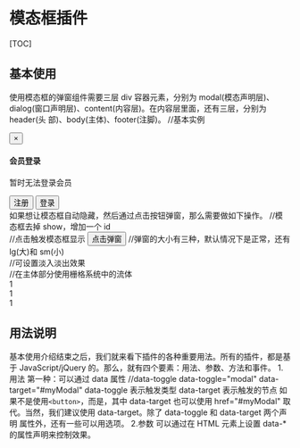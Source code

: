 # 模态框插件
[TOC]

## 基本使用
使用模态框的弹窗组件需要三层 div 容器元素，分别为 modal(模态声明层)、
dialog(窗口声明层)、content(内容层)。在内容层里面，还有三层，分别为 header(头
部)、body(主体)、footer(注脚)。
//基本实例
<!-- 模态声明，show 表示显示 -->
<div class="modal show" tabindex="-1">
<!-- 窗口声明 -->
<div class="modal-dialog">
<!-- 内容声明 -->
<div class="modal-content">
<!-- 头部 -->
<div class="modal-header">
<button type="button" class="close"
data-dismiss="modal">
<span>&times;</span>
</button>
<h4 class="modal-title">会员登录</h4>
</div>
<!-- 主体 -->
<div class="modal-body">
<p>暂时无法登录会员</p>
</div>
<!-- 注脚 -->
<div class="modal-footer">
<button type="button" class="btn btn-default">
注册</button>
<button type="button" class="btn btn-primary">
登录</button>
</div>
</div>
</div>
</div>
如果想让模态框自动隐藏，然后通过点击按钮弹窗，那么需要做如下操作。
//模态框去掉 show，增加一个 id
<div class="modal" id="myModal">
//点击触发模态框显示
<button class="btn btn-primary btn-lg"
data-toggle="modal" data-target="#myModal">
点击弹窗
</button>
//弹窗的大小有三种，默认情况下是正常，还有 lg(大)和 sm(小)
<div class="modal-dialog modal-lg">
<div class="modal-dialog sm-lg">
//可设置淡入淡出效果
<div class="modal fade" id="myModal">
//在主体部分使用栅格系统中的流体
<!-- 主体 -->
<div class="modal-body">
<div class="container-fluid">
<div class="row">
<div class="col-md-4">1</div>
<div class="col-md-4">1</div>
<div class="col-md-4">1</div>
</div>
</div>
</div>

## 用法说明
基本使用介绍结束之后，我们就来看下插件的各种重要用法。所有的插件，都是基于
JavaScript/jQuery 的。那么，就有四个要素：用法、参数、方法和事件。
1.用法
第一种：可以通过 data 属性
//data-toggle
data-toggle="modal" data-target="#myModal"
data-toggle 表示触发类型
data-target 表示触发的节点
如果不是使用`<button>`，而是<a>，其中 data-target 也可以使用 href="#myModal"
取代。当然，我们建议使用 data-target。除了 data-toggle 和 data-target 两个声明
属性外，还有一些可以用选项。
2.参数
可以通过在 HTML 元素上设置 data-*的属性声明来控制效果。
```table

```